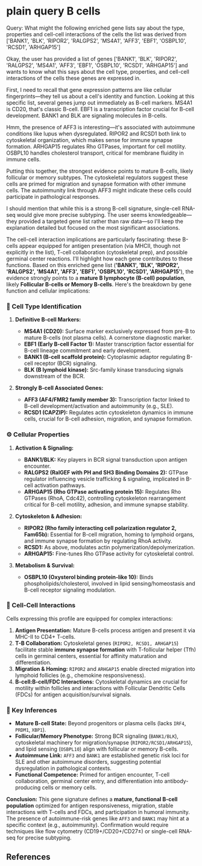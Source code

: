 # plain query B cells

Query: What might the following enriched gene lists say about the type, properties and cell-cell interactions of the cells the list was derived from ['BANK1', 'BLK', 'RIPOR2', 'RALGPS2', 'MS4A1', 'AFF3', 'EBF1', 'OSBPL10', 'RCSD1', 'ARHGAP15']

<think>
Okay, the user has provided a list of genes ['BANK1', 'BLK', 'RIPOR2', 'RALGPS2', 'MS4A1', 'AFF3', 'EBF1', 'OSBPL10', 'RCSD1', 'ARHGAP15'] and wants to know what this says about the cell type, properties, and cell-cell interactions of the cells these genes are expressed in. 

First, I need to recall that gene expression patterns are like cellular fingerprints—they tell us about a cell's identity and function. Looking at this specific list, several genes jump out immediately as B-cell markers. MS4A1 is CD20, that's classic B-cell. EBF1 is a transcription factor crucial for B-cell development. BANK1 and BLK are signaling molecules in B-cells. 

Hmm, the presence of AFF3 is interesting—it's associated with autoimmune conditions like lupus when dysregulated. RIPOR2 and RCSD1 both link to cytoskeletal organization, which makes sense for immune synapse formation. ARHGAP15 regulates Rho GTPases, important for cell motility. OSBPL10 handles cholesterol transport, critical for membrane fluidity in immune cells. 

Putting this together, the strongest evidence points to mature B-cells, likely follicular or memory subtypes. The cytoskeletal regulators suggest these cells are primed for migration and synapse formation with other immune cells. The autoimmunity link through AFF3 might indicate these cells could participate in pathological responses. 

I should mention that while this is a strong B-cell signature, single-cell RNA-seq would give more precise subtyping. The user seems knowledgeable—they provided a targeted gene list rather than raw data—so I'll keep the explanation detailed but focused on the most significant associations. 

The cell-cell interaction implications are particularly fascinating: these B-cells appear equipped for antigen presentation (via MHCII, though not explicitly in the list), T-cell collaboration (cytoskeletal prep), and possible germinal center reactions. I'll highlight how each gene contributes to these functions.
</think>
Based on this enriched gene list (**'BANK1', 'BLK', 'RIPOR2', 'RALGPS2', 'MS4A1', 'AFF3', 'EBF1', 'OSBPL10', 'RCSD1', 'ARHGAP15'**), the evidence strongly points to a **mature B lymphocyte (B-cell) population**, likely **Follicular B-cells or Memory B-cells**. Here's the breakdown by gene function and cellular implications:

### 🔬 Cell Type Identification
1.  **Definitive B-cell Markers:**
    *   **MS4A1 (CD20):** Surface marker exclusively expressed from pre-B to mature B-cells (not plasma cells). A cornerstone diagnostic marker.
    *   **EBF1 (Early B-cell Factor 1):** Master transcription factor essential for B-cell lineage commitment and early development.
    *   **BANK1 (B-cell scaffold protein):** Cytoplasmic adaptor regulating B-cell receptor (BCR) signaling.
    *   **BLK (B lymphoid kinase):** Src-family kinase transducing signals downstream of the BCR.

2.  **Strongly B-cell Associated Genes:**
    *   **AFF3 (AF4/FMR2 family member 3):** Transcription factor linked to B-cell development/activation and autoimmunity (e.g., SLE).
    *   **RCSD1 (CAPZIP):** Regulates actin cytoskeleton dynamics in immune cells, crucial for B-cell adhesion, migration, and synapse formation.

### ⚙️ Cellular Properties
1.  **Activation & Signaling:**
    *   **BANK1/BLK:** Key players in BCR signal transduction upon antigen encounter.
    *   **RALGPS2 (RalGEF with PH and SH3 Binding Domains 2):** GTPase regulator influencing vesicle trafficking & signaling, implicated in B-cell activation pathways.
    *   **ARHGAP15 (Rho GTPase activating protein 15):** Regulates Rho GTPases (RhoA, Cdc42), controlling cytoskeleton rearrangement critical for B-cell motility, adhesion, and immune synapse stability.

2.  **Cytoskeleton & Adhesion:**
    *   **RIPOR2 (Rho family interacting cell polarization regulator 2, Fam65b):** Essential for B-cell migration, homing to lymphoid organs, and immune synapse formation by regulating RhoA activity.
    *   **RCSD1:** As above, modulates actin polymerization/depolymerization.
    *   **ARHGAP15:** Fine-tunes Rho GTPase activity for cytoskeletal control.

3.  **Metabolism & Survival:**
    *   **OSBPL10 (Oxysterol binding protein-like 10):** Binds phospholipids/cholesterol, involved in lipid sensing/homeostasis and B-cell receptor signaling modulation.

### 🤝 Cell-Cell Interactions
Cells expressing this profile are equipped for complex interactions:
1.  **Antigen Presentation:** Mature B-cells process antigen and present it via MHC-II to CD4+ T-cells.
2.  **T-B Collaboration:** Cytoskeletal genes (`RIPOR2, RCSD1, ARHGAP15`) facilitate stable **immune synapse formation** with T-follicular helper (Tfh) cells in germinal centers, essential for affinity maturation and differentiation.
3.  **Migration & Homing:** `RIPOR2` and `ARHGAP15` enable directed migration into lymphoid follicles (e.g., chemokine responsiveness).
4.  **B-cell:B-cell/FDC Interactions:** Cytoskeletal dynamics are crucial for motility within follicles and interactions with Follicular Dendritic Cells (FDCs) for antigen acquisition/survival signals.

### 📌 Key Inferences
*   **Mature B-cell State:** Beyond progenitors or plasma cells (lacks `IRF4`, `PRDM1`, `XBP1`).
*   **Follicular/Memory Phenotype:** Strong BCR signaling (`BANK1/BLK`), cytoskeletal machinery for migration/synapse (`RIPOR2/RCSD1/ARHGAP15`), and lipid sensing (`OSBPL10`) align with follicular or memory B-cells.
*   **Autoimmune Link:** `AFF3` and `BANK1` are established genetic risk loci for SLE and other autoimmune disorders, suggesting potential dysregulation in pathological contexts.
*   **Functional Competence:** Primed for antigen encounter, T-cell collaboration, germinal center entry, and differentiation into antibody-producing cells or memory cells.

**Conclusion:** This gene signature defines a **mature, functional B-cell population** optimized for antigen responsiveness, migration, stable interactions with T-cells and FDCs, and participation in humoral immunity. The presence of autoimmune-risk genes like `AFF3` and `BANK1` may hint at a specific context (e.g., autoimmunity). Confirmation would require techniques like flow cytometry (CD19+/CD20+/CD27±) or single-cell RNA-seq for precise subtyping.



## References
